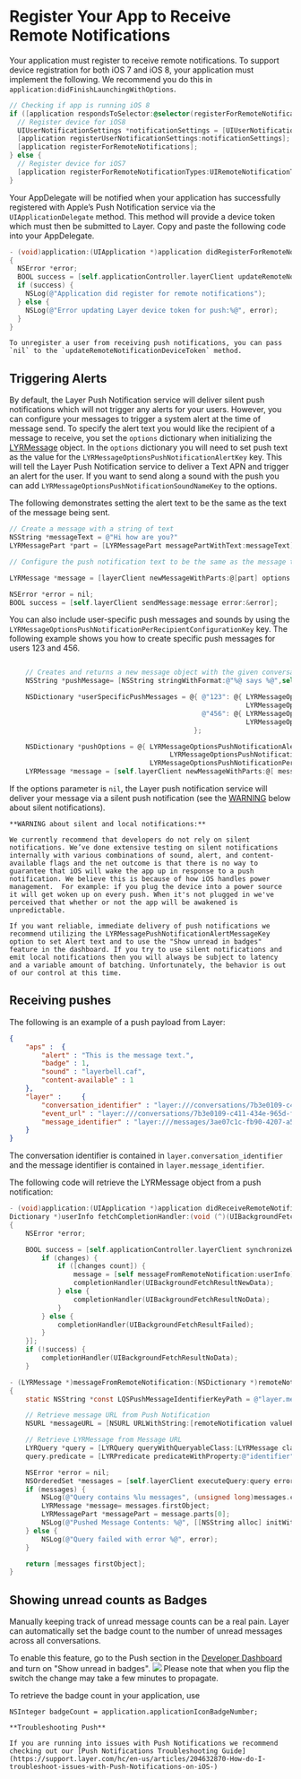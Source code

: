 # Register Your App to Receive Remote Notifications

Your application must register to receive remote notifications. To support device registration for both iOS 7 and iOS 8, your application must implement the following. We recommend you do this in  `application:didFinishLaunchingWithOptions`.

```objective-c
// Checking if app is running iOS 8
if ([application respondsToSelector:@selector(registerForRemoteNotifications)]) {
  // Register device for iOS8
  UIUserNotificationSettings *notificationSettings = [UIUserNotificationSettings settingsForTypes:UIUserNotificationTypeAlert | UIUserNotificationTypeBadge | UIUserNotificationTypeSound categories:nil];
  [application registerUserNotificationSettings:notificationSettings];
  [application registerForRemoteNotifications];
} else {
  // Register device for iOS7
  [application registerForRemoteNotificationTypes:UIRemoteNotificationTypeAlert | UIRemoteNotificationTypeSound | UIRemoteNotificationTypeBadge];
}
```

Your AppDelegate will be notified when your application has successfully registered with Apple’s Push Notification service via the `UIApplicationDelegate` method. This method will provide a device token which must then be submitted to Layer. Copy and paste the following code into your AppDelegate.

```objective-c
- (void)application:(UIApplication *)application didRegisterForRemoteNotificationsWithDeviceToken:(NSData *)deviceToken
{
  NSError *error;
  BOOL success = [self.applicationController.layerClient updateRemoteNotificationDeviceToken:deviceToken error:&error];
  if (success) {
    NSLog(@"Application did register for remote notifications");
  } else {
    NSLog(@"Error updating Layer device token for push:%@", error);
  }
}
```

```emphasis
To unregister a user from receiving push notifications, you can pass `nil` to the `updateRemoteNotificationDeviceToken` method.
```

## Triggering Alerts

By default, the Layer Push Notification service will deliver silent push notifications which will not trigger any alerts for your users. However, you can configure your messages to trigger a system alert at the time of message send. To specify the alert text you would like the recipient of a message to receive, you set the `options` dictionary when initializing the [LYRMessage](/docs/ios/api#lyrmessage) object.  In the `options` dictionary you will need to set push text as the value for the `LYRMessageOptionsPushNotificationAlertKey` key. This will tell the Layer Push Notification service to deliver a Text APN and trigger an alert for the user. If you want to send along a sound with the push you can add `LYRMessageOptionsPushNotificationSoundNameKey` to the options.

The following demonstrates setting the alert text to be the same as the text of the message being sent.

```objective-c
// Create a message with a string of text
NSString *messageText = @"Hi how are you?"
LYRMessagePart *part = [LYRMessagePart messagePartWithText:messageText];

// Configure the push notification text to be the same as the message text

LYRMessage *message = [layerClient newMessageWithParts:@[part] options:@{LYRMessageOptionsPushNotificationAlertKey: messageText,LYRMessageOptionsPushNotificationSoundNameKey: @"layerbell.caf"} error:nil];

NSError *error = nil;
BOOL success = [self.layerClient sendMessage:message error:&error];
```

You can also include user-specific push messages and sounds by using the `LYRMessageOptionsPushNotificationPerRecipientConfigurationKey` key. The following example shows you how to create specific push messages for users 123 and 456.

```objective-c

    // Creates and returns a new message object with the given conversation and array of message parts
    NSString *pushMessage= [NSString stringWithFormat:@"%@ says %@",self.layerClient.authenticatedUserID ,messageText];

    NSDictionary *userSpecificPushMessages = @{ @"123": @{ LYRMessageOptionsPushNotificationAlertKey: [NSString stringWithFormat:@"Hey User 123,%@", pushMessage], // Push Message for User 123
                                                           LYRMessageOptionsPushNotificationSoundNameKey: @"sound.aiff" }, // Push Sound for User 123
                                                @"456": @{ LYRMessageOptionsPushNotificationAlertKey: [NSString stringWithFormat:@"Hey User 456,%@", pushMessage], // Push Message for User 456
                                                           LYRMessageOptionsPushNotificationSoundNameKey: @"sound.aiff" } // Push Sound for User 456
                                              };

    NSDictionary *pushOptions = @{ LYRMessageOptionsPushNotificationAlertKey: pushMessage, // Default Push Message
                                        LYRMessageOptionsPushNotificationSoundNameKey: @"sound.aiff", // Default Push Sound
                                   LYRMessageOptionsPushNotificationPerRecipientConfigurationKey:userSpecificPushMessages};
    LYRMessage *message = [self.layerClient newMessageWithParts:@[ messagePart ] options:pushOptions error:nil];
```

If the options parameter is `nil`, the Layer push notification service will deliver your message via a silent push notification (see the [WARNING](#warning) below about silent notifications).

<a name="warning"></a>
```emphasis
**WARNING about silent and local notifications:**

We currently recommend that developers do not rely on silent notifications. We’ve done extensive testing on silent notifications internally with various combinations of sound, alert, and content-available flags and the net outcome is that there is no way to guarantee that iOS will wake the app up in response to a push notification. We believe this is because of how iOS handles power management.  For example: if you plug the device into a power source it will get woken up on every push. When it's not plugged in we've perceived that whether or not the app will be awakened is unpredictable.

If you want reliable, immediate delivery of push notifications we recommend utilizing the LYRMessagePushNotificationAlertMessageKey option to set Alert text and to use the "Show unread in badges" feature in the dashboard. If you try to use silent notifications and emit local notifications then you will always be subject to latency and a variable amount of batching. Unfortunately, the behavior is out of our control at this time.
```

## Receiving pushes

The following is an example of a push payload from Layer:
```json
{
    "aps" :  {
        "alert" : "This is the message text.",
        "badge" : 1,
        "sound" : "layerbell.caf",
        "content-available" : 1
    },
    "layer" :     {
        "conversation_identifier" : "layer:///conversations/7b3e0109-c411-434e-965d-f07b62705bc1",
        "event_url" : "layer:///conversations/7b3e0109-c411-434e-965d-f07b62705bc1/messages/4",
        "message_identifier" : "layer:///messages/3ae07c1c-fb90-4207-a533-743929b5e724"
    }
}
```
The conversation identifier is contained in `layer.conversation_identifier` and the message identifier is contained in `layer.message_identifier`.

The following code will retrieve the LYRMessage object from a push notification:

```objective-c
- (void)application:(UIApplication *)application didReceiveRemoteNotification:(NS
Dictionary *)userInfo fetchCompletionHandler:(void (^)(UIBackgroundFetchResult))completionHandler
{
    NSError *error;

    BOOL success = [self.applicationController.layerClient synchronizeWithRemoteNotification:userInfo completion:^(NSArray *changes, NSError *error) {
        if (changes) {
            if ([changes count]) {
                message = [self messageFromRemoteNotification:userInfo];
                completionHandler(UIBackgroundFetchResultNewData);
            } else {
                completionHandler(UIBackgroundFetchResultNoData);
            }
        } else {
            completionHandler(UIBackgroundFetchResultFailed);
        }
    }];
    if (!success) {
        completionHandler(UIBackgroundFetchResultNoData);
    }

- (LYRMessage *)messageFromRemoteNotification:(NSDictionary *)remoteNotification
{
    static NSString *const LQSPushMessageIdentifierKeyPath = @"layer.message_identifier";

    // Retrieve message URL from Push Notification
    NSURL *messageURL = [NSURL URLWithString:[remoteNotification valueForKeyPath:LQSPushMessageIdentifierKeyPath]];

    // Retrieve LYRMessage from Message URL
    LYRQuery *query = [LYRQuery queryWithQueryableClass:[LYRMessage class]];
    query.predicate = [LYRPredicate predicateWithProperty:@"identifier" predicateOperator:LYRPredicateOperatorIsIn value:[NSSet setWithObject:messageURL]];

    NSError *error = nil;
    NSOrderedSet *messages = [self.layerClient executeQuery:query error:&error];
    if (messages) {
        NSLog(@"Query contains %lu messages", (unsigned long)messages.count);
        LYRMessage *message= messages.firstObject;
        LYRMessagePart *messagePart = message.parts[0];
        NSLog(@"Pushed Message Contents: %@", [[NSString alloc] initWithData:messagePart.data encoding:NSUTF8StringEncoding]);
    } else {
        NSLog(@"Query failed with error %@", error);
    }

    return [messages firstObject];
}
```

## <a name="badges"></a>Showing unread counts as Badges

Manually keeping track of unread message counts can be a real pain. Layer can automatically set the badge count to the number of unread messages across all conversations.

To enable this feature, go to the Push section in the [Developer Dashboard](https://developer.layer.com) and turn on "Show unread in badges".
![](badges.png)
Please note that when you flip the switch the change may take a few minutes to propagate.

To retrieve the badge count in your application, use
```
NSInteger badgeCount = application.applicationIconBadgeNumber;
```

<a name="warning"></a>
```emphasis
**Troubleshooting Push**

If you are running into issues with Push Notifications we recommend checking out our [Push Notifications Troubleshooting Guide](https://support.layer.com/hc/en-us/articles/204632870-How-do-I-troubleshoot-issues-with-Push-Notifications-on-iOS-)
```
